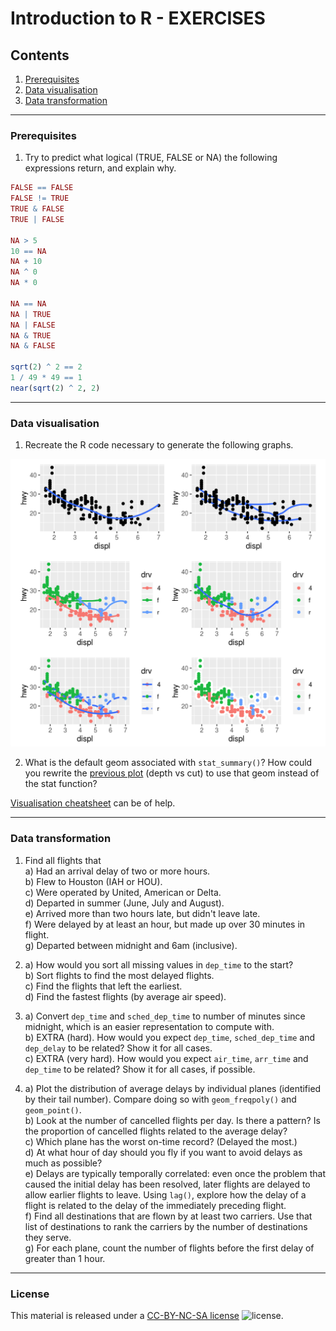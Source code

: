 # Introduction to R - EXERCISES

## Contents

1. [Prerequisites](#prerequisites)
2. [Data visualisation](#data-visualisation)
3. [Data transformation](#data-transformation)

---
### Prerequisites

1. Try to predict what logical (TRUE, FALSE or NA) the following expressions return, and explain why.
```R
FALSE == FALSE
FALSE != TRUE
TRUE & FALSE
TRUE | FALSE

NA > 5
10 == NA
NA + 10
NA ^ 0
NA * 0

NA == NA
NA | TRUE
NA | FALSE
NA & TRUE
NA & FALSE

sqrt(2) ^ 2 == 2
1 / 49 * 49 == 1
near(sqrt(2) ^ 2, 2)
```

---
### Data visualisation

1. Recreate the R code necessary to generate the following graphs.

![plots](exercises/exercise_plots.png)

2. What is the default geom associated with `stat_summary()`? How could you rewrite the [previous plot](Tidyverse.md#data-visualisation) (depth vs cut) to use that geom instead of the stat function?

[Visualisation cheatsheet](cheatsheets/data-visualization-2.1.pdf) can be of help.

---
### Data transformation

1. Find all flights that  
  a) Had an arrival delay of two or more hours.  
  b) Flew to Houston (IAH or HOU).  
  c) Were operated by United, American or Delta.  
  d) Departed in summer (June, July and August).  
  e) Arrived more than two hours late, but didn't leave late.  
  f) Were delayed by at least an hour, but made up over 30 minutes in flight.  
  g) Departed between midnight and 6am (inclusive).  

2. a) How would you sort all missing values in `dep_time` to the start?  
   b) Sort flights to find the most delayed flights.  
   c) Find the flights that left the earliest.  
   d) Find the fastest flights (by average air speed).  

3. a) Convert `dep_time` and `sched_dep_time` to number of minutes since midnight, which is an easier representation to compute with.  
   b) EXTRA (hard). How would you expect `dep_time`, `sched_dep_time` and `dep_delay` to be related? Show it for all cases.  
   c) EXTRA (very hard). How would you expect `air_time`, `arr_time` and `dep_time` to be related? Show it for all cases, if possible.  

4. a) Plot the distribution of average delays by individual planes (identified by their tail number). Compare doing so with `geom_freqpoly()` and `geom_point()`.  
   b) Look at the number of cancelled flights per day. Is there a pattern? Is the proportion of cancelled flights related to the average delay?  
   c) Which plane has the worst on-time record? (Delayed the most.)  
   d) At what hour of day should you fly if you want to avoid delays as much as possible?  
   e) Delays are typically temporally correlated: even once the problem that caused the initial delay has been resolved, later flights are delayed to allow earlier flights to leave. Using `lag()`, explore how the delay of a flight is related to the delay of the immediately preceding flight.  
   f) Find all destinations that are flown by at least two carriers. Use that list of destinations to rank the carriers by the number of destinations they serve.  
   g) For each plane, count the number of flights before the first delay of greater than 1 hour.  

---
### License

This material is released under a
[CC-BY-NC-SA license](https://creativecommons.org/licenses/by-nc-sa/4.0/) ![license](https://licensebuttons.net/l/by-nc-sa/3.0/88x31.png).
